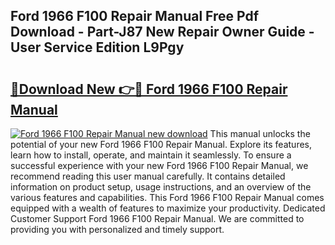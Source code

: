 ## Ford 1966 F100 Repair Manual Free Pdf Download - Part-J87 New Repair Owner Guide - User Service Edition L9Pgy

# <h2><a href="http://bc6211.oget.top/?id=Ford+1966+F100+Repair+Manual">🔗Download New 👉🔴 Ford 1966 F100 Repair Manual</a></h2>

[![Ford 1966 F100 Repair Manual new download](https://i.imgur.com/5g1atiW.png)](http://bc6211.oget.top/?id=Ford+1966+F100+Repair+Manual)
This manual unlocks the potential of your new Ford 1966 F100 Repair Manual. Explore its features, learn how to install, operate, and maintain it seamlessly. To ensure a successful experience with your new Ford 1966 F100 Repair Manual, we recommend reading this user manual carefully. It contains detailed information on product setup, usage instructions, and an overview of the various features and capabilities. This Ford 1966 F100 Repair Manual comes equipped with a wealth of features to maximize your productivity. Dedicated Customer Support Ford 1966 F100 Repair Manual. We are committed to providing you with personalized and timely support.
